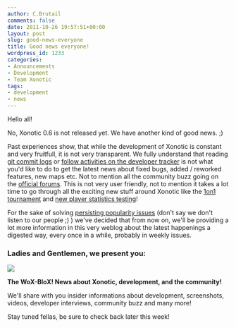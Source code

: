 ```yaml
---
author: C.Brutail
comments: false
date: 2011-10-26 19:57:51+00:00
layout: post
slug: good-news-everyone
title: Good news everyone!
wordpress_id: 1233
categories:
- Announcements
- Development
- Team Xonotic
tags:
- development
- news
---
```


Hello all!

No, Xonotic 0.6 is not released yet. We have another kind of good news. ;)

Past experiences show, that while the development of Xonotic is constant and very fruitfull, it is not very transparent. We fully understand that reading [git commit logs](http://git.xonotic.org/) or [follow activities on the developer tracker](http://dev.xonotic.org/projects/xonotic/activity) is not what you'd like to do to get the latest news about fixed bugs, added / reworked features, new maps etc. Not to mention all the community buzz going on the [official forums](http://forums.xonotic.org/index.php). This is not very user friendly, not to mention it takes a lot time to go through all the exciting new stuff around Xonotic like the [1on1 tournament](http://forums.xonotic.org/showthread.php?tid=2177) and [new player statistics testing](http://srv02.xonotic.org:6543/)!

For the sake of solving [persisting popularity issues](http://forums.xonotic.org/showthread.php?tid=2243) (don't say we don't listen to our people ;) ) we've decided that from now on, we'll be providing a lot more information in this very weblog about the latest happenings a digested way, every once in a while, probably in weekly issues.

### Ladies and Gentlemen, we present you:

[![](http://www.xonotic.org/m/uploads/2011/10/xonotic-500x400.jpg)](http://www.xonotic.org/m/uploads/2011/10/xonotic.jpg)

**The WoX-BloX! News about Xonotic, development, and the community!**

We'll share with you insider informations about development, screenshots, videos, developer interviews, community buzz and many more!

Stay tuned fellas, be sure to check back later this week!
